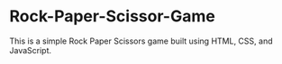 # Rock-Paper-Scissor-Game
This is a simple Rock Paper Scissors game built using HTML, CSS, and JavaScript.
